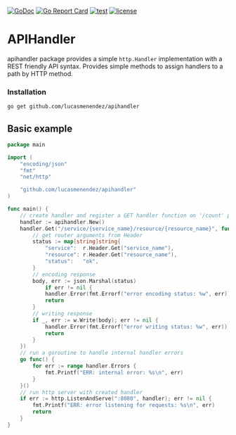 [![GoDoc](https://godoc.org/github.com/lucasmenendez/apihandler?status.svg)](https://godoc.org/github.com/lucasmenendez/apihandler) 
[![Go Report Card](https://goreportcard.com/badge/github.com/lucasmenendez/apihandler)](https://goreportcard.com/report/github.com/lucasmenendez/apihandler)
[![test](https://github.com/lucasmenendez/apihandler/workflows/test/badge.svg)](https://github.com/lucasmenendez/apihandler/actions?query=workflow%3Atest)
[![license](https://img.shields.io/github/license/lucasmenendez/apihandler)](LICENSE)


# APIHandler

apihandler package provides a simple `http.Handler` implementation with a REST friendly API syntax. Provides simple methods to assign handlers to a path by HTTP method.

### Installation
```sh
go get github.com/lucasmenendez/apihandler
```

## Basic example

```go 
package main

import (
    "encoding/json"
    "fmt"
    "net/http"

    "github.com/lucasmenendez/apihandler"
)

func main() {
    // create handler and register a GET handler function on '/count' path
    handler := apihandler.New()
    handler.Get("/service/{service_name}/resource/{resource_name}", func(w http.ResponseWriter, r *http.Request) {
        // get router arguments from Header
        status := map[string]string{
            "service":  r.Header.Get("service_name"),
            "resource": r.Header.Get("resource_name"),
            "status":   "ok",
        }
        // encoding response
        body, err := json.Marshal(status)
            if err != nil {
            handler.Error(fmt.Errorf("error encoding status: %w", err))
            return
        }
        // writing response
        if _, err := w.Write(body); err != nil {
            handler.Error(fmt.Errorf("error writing status: %w", err))
            return
        }
    })
    // run a goroutine to handle internal handler errors
    go func() {
        for err := range handler.Errors {
            fmt.Printf("ERR: internal error: %s\n", err)
        }
    }()
    // run http server with created handler
    if err := http.ListenAndServe(":8080", handler); err != nil {
        fmt.Printf("ERR: error listening for requests: %s\n", err)
        return
    }
}
```
